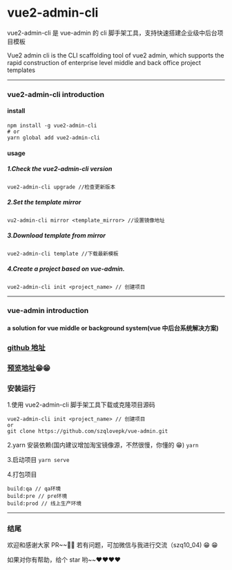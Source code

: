 # vue2-admin-cli

vue2-admin-cli 是 vue-admin 的 cli 脚手架工具，支持快速搭建企业级中后台项目模板

Vue2 admin cli is the CLI scaffolding tool of vue2 admin, which supports the rapid construction of enterprise level middle and back office project templates

---

### vue2-admin-cli introduction

#### install

```
npm install -g vue2-admin-cli
# or
yarn global add vue2-admin-cli
```

#### usage

##### 1.Check the vue2-admin-cli version

```
vue2-admin-cli upgrade //检查更新版本
```

##### 2.Set the template mirror

```
vu2-admin-cli mirror <template_mirror> //设置镜像地址
```

##### 3.Download template from mirror

```
vue2-admin-cli template //下载最新模板
```

##### 4.Create a project based on vue-admin.

```
vue2-admin-cli init <project_name> // 创建项目
```

---

### vue-admin introduction

#### a solution for vue middle or background system(vue 中后台系统解决方案)

### [github 地址](https://github.com/szqlovepk/vue-admin)

### [预览地址](https://szqlovepk.github.io/vue-admin-dist/)&#x1F601;&#x1F601;

### 安装运行

1.使用 vue2-admin-cli 脚手架工具下载或克隆项目源码

```
vue2-admin-cli init <project_name> // 创建项目
or
git clone https://github.com/szqlovepk/vue-admin.git
```

2.yarn 安装依赖(国内建议增加淘宝镜像源，不然很慢，你懂的 😁)
`yarn`

3.启动项目
`yarn serve`

4.打包项目

```
build:qa // qa环境
build:pre // pre环境
build:prod // 线上生产环境
```

---

### 结尾

欢迎和感谢大家 PR~~👏👏
若有问题，可加微信与我进行交流（szq10_04) 😁 😁

如果对你有帮助，给个 star 哟~~❤️❤️❤️❤️
